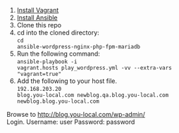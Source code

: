 1. [Install Vagrant](http://www.vagrantup.com/)
2. [Install Ansible](http://docs.ansible.com/intro_installation.html)
3. Clone this repo
4. cd into the cloned directory:<br><code>cd ansible-wordpress-nginx-php-fpm-mariadb</code>
5. Run the following command:<br><code>ansible-playbook -i vagrant.hosts play_wordpress.yml -vv --extra-vars "vagrant=true"</code>
6. Add the following to your host file.<br><code>192.168.203.20  blog.you-local.com newblog.qa.blog.you-local.com newblog.blog.you-local.com</code>

Browse to http://blog.you-local.com/wp-admin/<br>
Login. Username: user Password: password
